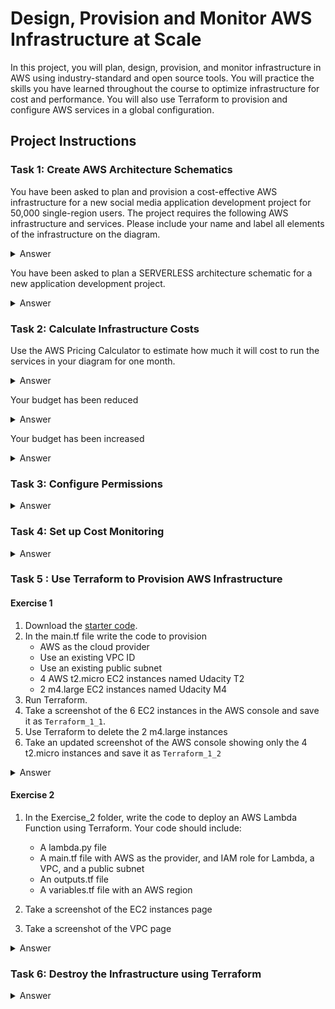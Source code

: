 # Design, Provision and Monitor AWS Infrastructure at Scale

In this project, you will plan, design, provision, and monitor infrastructure in AWS using industry-standard and open source tools. You will practice the skills you have learned throughout the course to optimize infrastructure for cost and performance. You will also use Terraform to provision and configure AWS services in a global configuration.

## Project  Instructions

### Task 1: Create AWS Architecture Schematics

You have been asked to plan and provision a cost-effective AWS infrastructure for a new social media application development project for 50,000 single-region users. The project requires the following AWS infrastructure and services. Please include your name and label all elements of the infrastructure on the diagram.

<details>
<summary>Answer</summary>

[Infrastructure diagram](/design-provision-monitor-aws-Infra-at-scale/Task1/Udacity_Diagram_1.pdf)

</details>

You have been asked to plan a SERVERLESS architecture schematic for a new application development project.

<details>
<summary>Answer</summary>

[Infrastructure diagram](/design-provision-monitor-aws-Infra-at-scale/Task1/Udacity_Diagram_2.pdf)

</details>

### Task 2: Calculate Infrastructure Costs

Use the AWS Pricing Calculator to estimate how much it will cost to run the services in your diagram for one month.

<details>
<summary>Answer</summary>

[Initial Cost Estimate](/design-provision-monitor-aws-Infra-at-scale/Task2/Initial_Cost_Estimate.csv)

</details>

Your budget has been reduced

<details>
<summary>Answer</summary>

[Reduced Cost Estimate](/design-provision-monitor-aws-Infra-at-scale/Task2/Reduced_Cost_Estimate.csv)

</details>

Your budget has been increased

<details>
<summary>Answer</summary>

[Increased_Cost Estimate](/design-provision-monitor-aws-Infra-at-scale/Task2/Increased_Cost_Estimate.csv)

</details>

### Task 3: Configure Permissions

<details>
<summary>Answer</summary>

![Password Policy](/design-provision-monitor-aws-Infra-at-scale/Task3/udacity_password_policy.png)

[CloudTrail Log](/design-provision-monitor-aws-Infra-at-scale/Task3/UdacityCloudTrailLog.csv)

</details>

### Task 4: Set up Cost Monitoring

<details>
<summary>Answer</summary>

![CloudWatch Alarm](/design-provision-monitor-aws-Infra-at-scale/Task4/CloudWatch_alarm.png)

</details>

### Task 5 : Use Terraform to Provision AWS Infrastructure

#### Exercise 1

1. Download the [starter code](https://github.com/udacity/cand-c2-project).
2. In the main.tf file write the code to provision
   * AWS as the cloud provider
   * Use an existing VPC ID
   * Use an existing public subnet
   * 4 AWS t2.micro EC2 instances named Udacity T2
   * 2 m4.large EC2 instances named Udacity M4
3. Run Terraform.
4. Take a screenshot of the 6 EC2 instances in the AWS console and save it as `Terraform_1_1`.
5. Use Terraform to  delete the 2 m4.large instances
6. Take an updated screenshot of the AWS console showing only the 4 t2.micro instances and save it as `Terraform_1_2`

<details>
<summary>Answer</summary>

![Terraform_1_1](/design-provision-monitor-aws-Infra-at-scale/Task5/Terraform_1_1.png)

![Terraform_1_2](/design-provision-monitor-aws-Infra-at-scale/Task5/Terraform_1_2.png)

</details>

#### Exercise 2

1. In the  Exercise_2 folder, write the code to deploy an AWS Lambda Function using Terraform. Your code should include:

   * A lambda.py file
   * A main.tf file with AWS as the provider, and IAM role for Lambda, a VPC, and a public subnet
   * An outputs.tf file
   * A variables.tf file with an AWS region

2. Take a screenshot of the EC2 instances page
3. Take a screenshot of the VPC page

<details>
<summary>Answer</summary>

![Terraform_2_1](/design-provision-monitor-aws-Infra-at-scale/Task5/Terraform_2_1.png)

![Terraform_2_2](/design-provision-monitor-aws-Infra-at-scale/Task5/Terraform_2_2.png)

![Terraform_2_3](/design-provision-monitor-aws-Infra-at-scale/Task5/Terraform_2_3.png)

</details>

### Task 6: Destroy the Infrastructure using Terraform

<details>
<summary>Answer</summary>

![Terraform destroyed](/design-provision-monitor-aws-Infra-at-scale/Task6/Terraform_destroyed.png)

</details>
